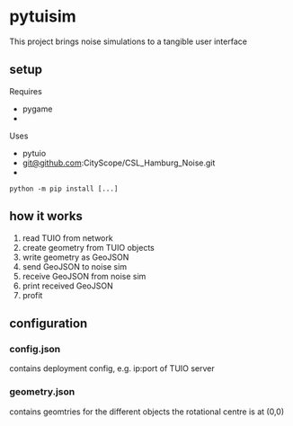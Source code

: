 # pytuisim

This project brings noise simulations to a tangible user interface

## setup

Requires
* pygame
* 

Uses
* pytuio
* git@github.com:CityScope/CSL_Hamburg_Noise.git
* 


``` python -m pip install [...] ```


## how it works

1. read TUIO from network
1. create geometry from TUIO objects
1. write geometry as GeoJSON
1. send GeoJSON to noise sim
1. receive GeoJSON from noise sim
1. print received GeoJSON
1. profit

## configuration

### config.json
contains deployment config, e.g. ip:port of TUIO server

### geometry.json
contains geomtries for the different objects
the rotational centre is at (0,0)